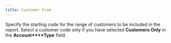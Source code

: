 ```yaml
---
title: Customer From
---
```



Specify the starting code for the range of customers to be included  in the report. Select a customer code only if you have selected **Customers Only** in the **Account****Type** field.

